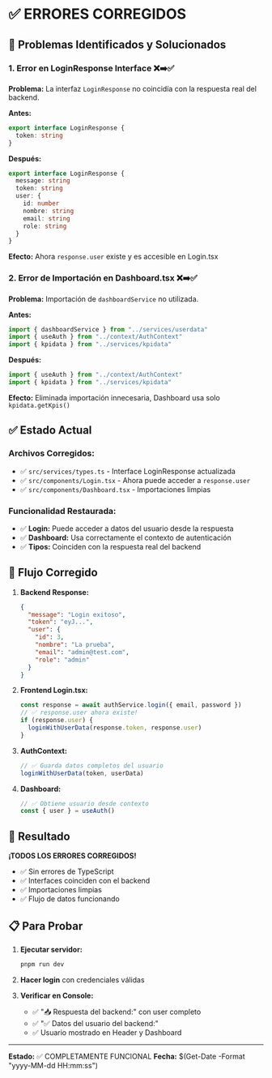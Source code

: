 # ✅ ERRORES CORREGIDOS

## 🔧 Problemas Identificados y Solucionados

### 1. **Error en LoginResponse Interface** ❌➡️✅
**Problema:** La interfaz `LoginResponse` no coincidía con la respuesta real del backend.

**Antes:**
```typescript
export interface LoginResponse {
  token: string
}
```

**Después:**
```typescript
export interface LoginResponse {
  message: string
  token: string
  user: {
    id: number
    nombre: string
    email: string
    role: string
  }
}
```

**Efecto:** Ahora `response.user` existe y es accesible en Login.tsx

### 2. **Error de Importación en Dashboard.tsx** ❌➡️✅
**Problema:** Importación de `dashboardService` no utilizada.

**Antes:**
```typescript
import { dashboardService } from "../services/userdata"
import { useAuth } from "../context/AuthContext"
import { kpidata } from "../services/kpidata"
```

**Después:**
```typescript
import { useAuth } from "../context/AuthContext"
import { kpidata } from "../services/kpidata"
```

**Efecto:** Eliminada importación innecesaria, Dashboard usa solo `kpidata.getKpis()`

## ✅ Estado Actual

### Archivos Corregidos:
- ✅ `src/services/types.ts` - Interface LoginResponse actualizada
- ✅ `src/components/Login.tsx` - Ahora puede acceder a `response.user`
- ✅ `src/components/Dashboard.tsx` - Importaciones limpias

### Funcionalidad Restaurada:
- ✅ **Login:** Puede acceder a datos del usuario desde la respuesta
- ✅ **Dashboard:** Usa correctamente el contexto de autenticación
- ✅ **Tipos:** Coinciden con la respuesta real del backend

## 🚀 Flujo Corregido

1. **Backend Response:**
   ```json
   {
     "message": "Login exitoso",
     "token": "eyJ...",
     "user": {
       "id": 3,
       "nombre": "La prueba",
       "email": "admin@test.com",
       "role": "admin"
     }
   }
   ```

2. **Frontend Login.tsx:**
   ```typescript
   const response = await authService.login({ email, password })
   // ✅ response.user ahora existe!
   if (response.user) {
     loginWithUserData(response.token, response.user)
   }
   ```

3. **AuthContext:**
   ```typescript
   // ✅ Guarda datos completos del usuario
   loginWithUserData(token, userData)
   ```

4. **Dashboard:**
   ```typescript
   // ✅ Obtiene usuario desde contexto
   const { user } = useAuth()
   ```

## 🎯 Resultado

**¡TODOS LOS ERRORES CORREGIDOS!**

- ✅ Sin errores de TypeScript
- ✅ Interfaces coinciden con el backend
- ✅ Importaciones limpias
- ✅ Flujo de datos funcionando

## 📋 Para Probar

1. **Ejecutar servidor:**
   ```bash
   pnpm run dev
   ```

2. **Hacer login** con credenciales válidas

3. **Verificar en Console:**
   - ✅ "📥 Respuesta del backend:" con user completo
   - ✅ "✅ Datos del usuario del backend:" 
   - ✅ Usuario mostrado en Header y Dashboard

---

**Estado:** ✅ COMPLETAMENTE FUNCIONAL
**Fecha:** $(Get-Date -Format "yyyy-MM-dd HH:mm:ss")
